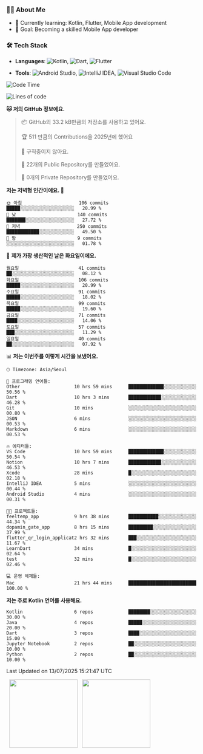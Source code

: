 ### 👨‍💻 About Me
- 🌱 Currently learning: Kotlin, Flutter, Mobile App development
- 🎯 Goal: Becoming a skilled Mobile App developer

### 🛠 Tech Stack
- **Languages**: ![Kotlin](https://img.shields.io/badge/Kotlin-0095D5?style=flat-square&logo=kotlin&logoColor=white), ![Dart](https://img.shields.io/badge/Dart-0175C2?style=flat-square&logo=dart&logoColor=white), ![Flutter](https://img.shields.io/badge/Flutter-02569B?style=flat-square&logo=flutter&logoColor=white)

- **Tools**:
![Android Studio](https://img.shields.io/badge/Android%20Studio-3DDC84?style=flat-square&logo=android-studio&logoColor=white), 
![IntelliJ IDEA](https://img.shields.io/badge/IntelliJ%20IDEA-000000?style=flat-square&logo=intellij-idea&logoColor=white), 
![Visual Studio Code](https://img.shields.io/badge/VS%20Code-007ACC?style=flat-square&logo=visual-studio-code&logoColor=white)

<!--START_SECTION:waka-->
![Code Time](http://img.shields.io/badge/Code%20Time-213%20hrs%2058%20mins-blue)

![Lines of code](https://img.shields.io/badge/%EC%A0%80%EB%8A%94%20%EC%97%AC%ED%83%9C%EA%B9%8C%EC%A7%80%20-299.0%20thousand%20%EC%A4%84%EC%9D%98%20%EC%BD%94%EB%93%9C%EB%A5%BC%20%EC%9E%91%EC%84%B1%ED%96%88%EC%96%B4%EC%9A%94.-blue)

**🐱 저의 GitHub 정보에요.** 

> 📦 GitHub의 33.2 kB만큼의 저장소를 사용하고 있어요. 
 > 
> 🏆 511 만큼의 Contributions을 2025년에 했어요
 > 
> 🚫 구직중이지 않아요.
 > 
> 📜 22개의 Public Repository를 만들었어요. 
 > 
> 🔑 0개의 Private Repository를 만들었어요. 
 > 
**저는 저녁형 인간이에요. 🦉** 

```text
🌞 아침                     106 commits         █████░░░░░░░░░░░░░░░░░░░░   20.99 % 
🌆 낮　                     140 commits         ███████░░░░░░░░░░░░░░░░░░   27.72 % 
🌃 저녁                     250 commits         ████████████░░░░░░░░░░░░░   49.50 % 
🌙 밤　                     9 commits           ░░░░░░░░░░░░░░░░░░░░░░░░░   01.78 % 
```
📅 **제가 가장 생산적인 날은 화요일이에요.** 

```text
월요일                      41 commits          ██░░░░░░░░░░░░░░░░░░░░░░░   08.12 % 
화요일                      106 commits         █████░░░░░░░░░░░░░░░░░░░░   20.99 % 
수요일                      91 commits          █████░░░░░░░░░░░░░░░░░░░░   18.02 % 
목요일                      99 commits          █████░░░░░░░░░░░░░░░░░░░░   19.60 % 
금요일                      71 commits          ████░░░░░░░░░░░░░░░░░░░░░   14.06 % 
토요일                      57 commits          ███░░░░░░░░░░░░░░░░░░░░░░   11.29 % 
일요일                      40 commits          ██░░░░░░░░░░░░░░░░░░░░░░░   07.92 % 
```


📊 **저는 이번주를 이렇게 시간을 보냈어요.** 

```text
🕑︎ Timezone: Asia/Seoul

💬 프로그래밍 언어들: 
Other                    10 hrs 59 mins      █████████████░░░░░░░░░░░░   50.56 % 
Dart                     10 hrs 3 mins       ████████████░░░░░░░░░░░░░   46.28 % 
Git                      10 mins             ░░░░░░░░░░░░░░░░░░░░░░░░░   00.80 % 
JSON                     6 mins              ░░░░░░░░░░░░░░░░░░░░░░░░░   00.53 % 
Markdown                 6 mins              ░░░░░░░░░░░░░░░░░░░░░░░░░   00.53 % 

🔥 에디터들: 
VS Code                  10 hrs 59 mins      █████████████░░░░░░░░░░░░   50.54 % 
Notion                   10 hrs 7 mins       ████████████░░░░░░░░░░░░░   46.53 % 
Xcode                    28 mins             █░░░░░░░░░░░░░░░░░░░░░░░░   02.18 % 
IntelliJ IDEA            5 mins              ░░░░░░░░░░░░░░░░░░░░░░░░░   00.44 % 
Android Studio           4 mins              ░░░░░░░░░░░░░░░░░░░░░░░░░   00.31 % 

🐱‍💻 프로젝트들: 
feeltemp_app             9 hrs 38 mins       ███████████░░░░░░░░░░░░░░   44.34 % 
dopamin_gate_app         8 hrs 15 mins       █████████░░░░░░░░░░░░░░░░   37.99 % 
flutter_qr_login_applicat2 hrs 32 mins       ███░░░░░░░░░░░░░░░░░░░░░░   11.67 % 
LearnDart                34 mins             █░░░░░░░░░░░░░░░░░░░░░░░░   02.64 % 
test                     32 mins             █░░░░░░░░░░░░░░░░░░░░░░░░   02.46 % 

💻 운영 체제들: 
Mac                      21 hrs 44 mins      █████████████████████████   100.00 % 
```

**저는 주로 Kotlin 언어를 사용해요.** 

```text
Kotlin                   6 repos             ████████░░░░░░░░░░░░░░░░░   30.00 % 
Java                     4 repos             █████░░░░░░░░░░░░░░░░░░░░   20.00 % 
Dart                     3 repos             ████░░░░░░░░░░░░░░░░░░░░░   15.00 % 
Jupyter Notebook         2 repos             ██░░░░░░░░░░░░░░░░░░░░░░░   10.00 % 
Python                   2 repos             ██░░░░░░░░░░░░░░░░░░░░░░░   10.00 % 
```




 Last Updated on 13/07/2025 15:21:47 UTC
<!--END_SECTION:waka-->

<p>
  <img height="180em" src="https://github-readme-stats.vercel.app/api?username=JongHyun070105&show_icons=true&include_all_commits=true&bg_color=0d1117&title_color=ffffff&text_color=c9d1d9&icon_color=79ff97">
  <img height="180em" src="https://github-readme-stats.vercel.app/api/top-langs/?username=JongHyun070105&layout=compact&langs_count=4&bg_color=0d1117&title_color=ffffff&text_color=c9d1d9&hide=php,jupyter%20notebook&hide_repo=EcoStep,mimir,git-session">
</p>
